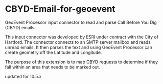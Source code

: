 # CBYD-Email-for-geoevent
GeoEvent Processor input connector to read and parse Call Before You Dig (CBYD) emails 

This input connector was developed by ESRI under contract with the City of Hartford. The connector connects to an SMTP server mailbox
and reads unread emails. It then parses the text and using GeoEvent Processor can create geometry off the Latitude and Longitude.

The purpose of this extension is to map CBYD requests to determine if they fall within an area that needs to be marked out.

updated for 10.5.x

